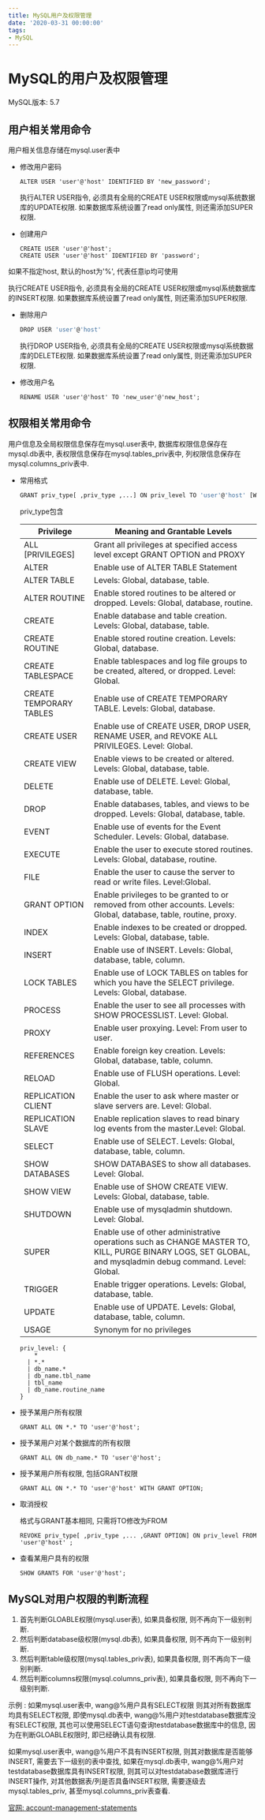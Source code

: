 ```yaml
---
title: MySQL用户及权限管理
date: '2020-03-31 00:00:00'
tags:
- MySQL
---
```


# MySQL的用户及权限管理

MySQL版本: 5.7

## 用户相关常用命令

用户相关信息存储在mysql.user表中

- 修改用户密码

  ```mysql
  ALTER USER 'user'@'host' IDENTIFIED BY 'new_password';
  ```

  执行ALTER USER指令, 必须具有全局的CREATE USER权限或mysql系统数据库的UPDATE权限. 如果数据库系统设置了read only属性, 则还需添加SUPER权限.

- 创建用户

  ```mysql
  CREATE USER 'user'@'host';
  CREATE USER 'user'@'host' IDENTIFIED BY 'password';
  ```

如果不指定host, 默认的host为'%', 代表任意ip均可使用

执行CREATE USER指令, 必须具有全局的CREATE USER权限或mysql系统数据库的INSERT权限. 如果数据库系统设置了read only属性, 则还需添加SUPER权限.

- 删除用户

  ```bash
  DROP USER 'user'@'host'
  ```

  执行DROP USER指令, 必须具有全局的CREATE USER权限或mysql系统数据库的DELETE权限. 如果数据库系统设置了read only属性, 则还需添加SUPER权限.

- 修改用户名

  ```mysql
  RENAME USER 'user'@'host' TO 'new_user'@'new_host';
  ```

## 权限相关常用命令

用户信息及全局权限信息保存在mysql.user表中, 数据库权限信息保存在mysql.db表中, 表权限信息保存在mysql.tables_priv表中, 列权限信息保存在mysql.columns_priv表中.

- 常用格式

  ```bash
  GRANT priv_type[ ,priv_type ,...] ON priv_level TO 'user'@'host' [WITH GRANT OPTION]
  ```

  priv_type包含

  | Privilege               | Meaning and Grantable Levels                                 |
  | ----------------------- | ------------------------------------------------------------ |
  | ALL [PRIVILEGES]        | Grant all privileges at specified access level except GRANT OPTION and PROXY |
  | ALTER                   | Enable use of ALTER TABLE Statement                          |
  | ALTER TABLE             | Levels: Global, database, table.                             |
  | ALTER ROUTINE           | Enable stored routines to be altered or dropped. Levels: Global, database, routine. |
  | CREATE                  | Enable database and table creation. Levels: Global, database, table. |
  | CREATE ROUTINE          | Enable stored routine creation. Levels: Global, database.    |
  | CREATE TABLESPACE       | Enable tablespaces and log file groups to be created, altered, or dropped. Level: Global. |
  | CREATE TEMPORARY TABLES | Enable use of CREATE TEMPORARY TABLE. Levels: Global, database. |
  | CREATE USER             | Enable use of CREATE USER, DROP USER, RENAME USER, and REVOKE ALL PRIVILEGES. Level: Global. |
  | CREATE VIEW             | Enable views to be created or altered. Levels: Global, database, table. |
  | DELETE                  | Enable use of DELETE. Level: Global, database, table.        |
  | DROP                    | Enable databases, tables, and views to be dropped. Levels: Global, database, table. |
  | EVENT                   | Enable use of events for the Event Scheduler. Levels: Global, database. |
  | EXECUTE                 | Enable the user to execute stored routines. Levels: Global, database, routine. |
  | FILE                    | Enable the user to cause the server to read or write files. Level:Global. |
  | GRANT OPTION            | Enable privileges to be granted to or removed from other accounts. Levels: Global, database, table, routine, proxy. |
  | INDEX                   | Enable indexes to be created or dropped. Levels: Global, database, table. |
  | INSERT                  | Enable use of INSERT. Levels: Global, database, table, column. |
  | LOCK TABLES             | Enable use of LOCK TABLES on tables for which you have the SELECT privilege. Levels: Global, database. |
  | PROCESS                 | Enable the user to see all processes with SHOW PROCESSLIST. Level: Global. |
  | PROXY                   | Enable user proxying. Level: From user to user.              |
  | REFERENCES              | Enable foreign key creation. Levels: Global, database, table, column. |
  | RELOAD                  | Enable use of FLUSH operations. Level: Global.               |
  | REPLICATION CLIENT      | Enable the user to ask where master or slave servers are. Level: Global. |
  | REPLICATION SLAVE       | Enable replication slaves to read binary log events from the master.Level: Global. |
  | SELECT                  | Enable use of SELECT. Levels: Global, database, table, column. |
  | SHOW DATABASES          | SHOW DATABASES to show all databases. Level: Global.         |
  | SHOW VIEW               | Enable use of SHOW CREATE VIEW. Levels: Global, database, table. |
  | SHUTDOWN                | Enable use of mysqladmin shutdown. Level: Global.            |
  | SUPER                   | Enable use of other administrative operations such as CHANGE MASTER TO, KILL, PURGE BINARY LOGS, SET GLOBAL, and mysqladmin debug command. Level: Global. |
  | TRIGGER                 | Enable trigger operations. Levels: Global, database, table.  |
  | UPDATE                  | Enable use of UPDATE. Levels: Global, database, table, column. |
  | USAGE                   | Synonym for no privileges                                    |
  
  ```mysql
  priv_level: {
      *
    | *.*
    | db_name.*
    | db_name.tbl_name
    | tbl_name
    | db_name.routine_name
  }
  ```
  
- 授予某用户所有权限

  ```mysql
  GRANT ALL ON *.* TO 'user'@'host';
  ```

- 授予某用户对某个数据库的所有权限

  ```mysql
  GRANT ALL ON db_name.* TO 'user'@'host';
  ```

- 授予某用户所有权限, 包括GRANT权限

  ```mysql
  GRANT ALL ON *.* TO 'user'@'host' WITH GRANT OPTION;
  ```

- 取消授权

  格式与GRANT基本相同, 只需将TO修改为FROM

  ```mysql
  REVOKE priv_type[ ,priv_type ,... ,GRANT OPTION] ON priv_level FROM 'user'@'host' ;
  ```

- 查看某用户具有的权限

  ```mysql
  SHOW GRANTS FOR 'user'@'host';
  ```

## MySQL对用户权限的判断流程

1. 首先判断GLOABLE权限(mysql.user表), 如果具备权限, 则不再向下一级别判断.
2. 然后判断database级权限(mysql.db表), 如果具备权限, 则不再向下一级别判断.
3. 然后判断table级权限(mysql.tables_priv表), 如果具备权限, 则不再向下一级别判断.
4. 然后判断columns权限(mysql.columns_priv表), 如果具备权限, 则不再向下一级别判断.

示例 : 如果mysql.user表中, wang@%用户具有SELECT权限 则其对所有数据库均具有SELECT权限, 即使mysql.db表中, wang@%用户对testdatabase数据库没有SELECT权限, 其也可以使用SELECT语句查询testdatabase数据库中的信息, 因为在判断GLOABLE权限时, 即已经确认具有权限.

如果mysql.user表中, wang@%用户不具有INSERT权限, 则其对数据库是否能够INSERT, 需要去下一级别的表中查找, 如果在mysql.db表中, wang@%用户对testdatabase数据库具有INSERT权限, 则其可以对testdatabase数据库进行INSERT操作, 对其他数据表/列是否具备INSERT权限, 需要逐级去mysql.tables_priv, 甚至mysql.columns_priv表查看.

[官网: account-management-statements](https://dev.mysql.com/doc/refman/5.7/en/account-management-statements.html)
